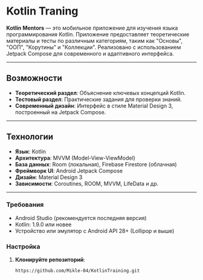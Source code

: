 # Kotlin Traning
 


**Kotlin Mentors** — это мобильное приложение для изучения языка программирования Kotlin. Приложение предоставляет теоретические материалы и тесты по различным категориям, таким как "Основы", "ООП", "Корутины" и "Коллекции". Реализовано с использованием Jetpack Compose для современного и адаптивного интерфейса.

---

## Возможности

- **Теоретический раздел**: Объяснение ключевых концепций Kotlin.
- **Тестовый раздел**: Практические задания для проверки знаний.
- **Современный дизайн**: Интерфейс в стиле Material Design 3, построенный на Jetpack Compose.

---

## Технологии

- **Язык**: Kotlin
- **Архитектура**: MVVM (Model-View-ViewModel)
- **База данных**: Room (локальная), Firebase Firestore (облачная)
- **Фреймворк UI**: Android Jetpack Compose
- **Дизайн**: Material Design 3
- **Зависимости**: Coroutines, ROOM, MVVM, LifeData и др.

---

### Требования
- Android Studio (рекомендуется последняя версия)
- Kotlin: 1.9.0 или новее
- Устройство или эмулятор с Android API 28+ (Lollipop и выше)

### Настройка
1. **Клонируйте репозиторий**:
   ```bash
   https://github.com/Mikle-04/KotlinTraining.git
